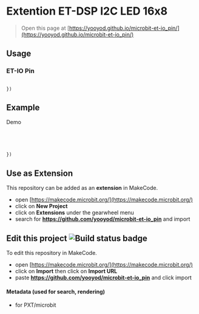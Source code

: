 # Extention ET-DSP I2C LED 16x8 

> Open this page at [https://yooyod.github.io/microbit-et-io_pin/](https://yooyod.github.io/microbit-et-io_pin/)


## Usage

### ET-IO Pin

```blocks

})
```

## Example

 Demo 

``` blocks 




})
```


## Use as Extension

This repository can be added as an **extension** in MakeCode.

* open [https://makecode.microbit.org/](https://makecode.microbit.org/)
* click on **New Project**
* click on **Extensions** under the gearwheel menu
* search for **https://github.com/yooyod/microbit-et-io_pin** and import

## Edit this project ![Build status badge](https://github.com/yooyod/microbit-et-io_pin/workflows/MakeCode/badge.svg)

To edit this repository in MakeCode.

* open [https://makecode.microbit.org/](https://makecode.microbit.org/)
* click on **Import** then click on **Import URL**
* paste **https://github.com/yooyod/microbit-et-io_pin** and click import


#### Metadata (used for search, rendering)

* for PXT/microbit
<script src="https://makecode.com/gh-pages-embed.js"></script><script>makeCodeRender("{{ site.makecode.home_url }}", "{{ site.github.owner_name }}/{{ site.github.repository_name }}");</script>
